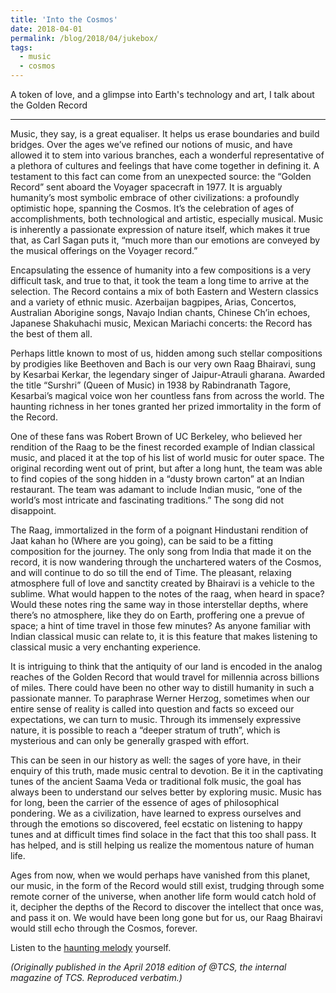 ```yaml
---
title: 'Into the Cosmos'
date: 2018-04-01
permalink: /blog/2018/04/jukebox/
tags:
  - music
  - cosmos
---
```


A token of love, and a glimpse into Earth's technology and art, I talk about the Golden Record

------

Music, they say, is a great equaliser. It helps us erase boundaries and build bridges. Over the ages we’ve refined our notions of music, and have allowed it to stem into various branches, each a wonderful representative of a plethora of cultures and feelings that have come together in defining it. A testament to this fact can come from an unexpected source: the “Golden Record” sent aboard the Voyager spacecraft in 1977. It is arguably humanity’s most symbolic embrace of other civilizations: a profoundly optimistic hope, spanning the Cosmos. It’s the celebration of ages of accomplishments, both technological and artistic, especially musical. Music is inherently a passionate expression of nature itself, which makes it true that, as Carl Sagan puts it, “much more than our emotions are conveyed by the musical offerings on the Voyager record.”

Encapsulating the essence of humanity into a few compositions is a very difficult task, and true to that, it took the team a long time to arrive at the selection. The Record contains a mix of both Eastern and Western classics and a variety of ethnic music. Azerbaijan bagpipes, Arias, Concertos, Australian Aborigine songs, Navajo Indian chants, Chinese Ch’in echoes, Japanese Shakuhachi music, Mexican Mariachi concerts: the Record has the best of them all.

Perhaps little known to most of us, hidden among such stellar compositions by prodigies like Beethoven and Bach is our very own Raag Bhairavi, sung by Kesarbai Kerkar, the legendary singer of Jaipur-Atrauli gharana. Awarded the title “Surshri” (Queen of Music) in 1938 by Rabindranath Tagore, Kesarbai’s magical voice won her countless fans from across the world. The haunting richness in her tones granted her prized immortality in the form of the Record.

One of these fans was Robert Brown of UC Berkeley, who believed her rendition of the Raag to be the finest recorded example of Indian classical music, and placed it at the top of his list of world music for outer space. The original recording went out of print, but after a long hunt, the team was able to find copies of the song hidden in a “dusty brown carton” at an Indian restaurant. The team was adamant to include Indian music, “one of the world’s most intricate and fascinating traditions.” The song did not disappoint.

The Raag, immortalized in the form of a poignant Hindustani rendition of Jaat kahan ho (Where are you going), can be said to be a fitting composition for the journey. The only song from India that made it on the record, it is now wandering through the unchartered waters of the Cosmos, and will continue to do so till the end of Time. The pleasant, relaxing atmosphere full of love and sanctity created by Bhairavi is a vehicle to the sublime. What would happen to the notes of the raag, when heard in space? Would these notes ring the same way in those interstellar depths, where there’s no atmosphere, like they do on Earth, proffering one a prevue of space; a hint of time travel in those few minutes? As anyone familiar with Indian classical music can relate to, it is this feature that makes listening to classical music a very enchanting experience.

It is intriguing to think that the antiquity of our land is encoded in the analog reaches of the Golden Record that would travel for millennia across billions of miles. There could have been no other way to distill humanity in such a passionate manner. To paraphrase Werner Herzog, sometimes when our entire sense of reality is called into question and facts so exceed our expectations, we can turn to music. Through its immensely expressive nature, it is possible to reach a “deeper stratum of truth”, which is mysterious and can only be generally grasped with effort.

This can be seen in our history as well: the sages of yore have, in their enquiry of this truth, made music central to devotion. Be it in the captivating tunes of the ancient Saama Veda or traditional folk music, the goal has always been to understand our selves better by exploring music. Music has for long, been the carrier of the essence of ages of philosophical pondering. We as a civilization, have learned to express ourselves and through the emotions so discovered, feel ecstatic on listening to happy tunes and at difficult times find solace in the fact that this too shall pass. It has helped, and is still helping us realize the momentous nature of human life. 

Ages from now, when we would perhaps have vanished from this planet, our music, in the form of the Record would still exist, trudging through some remote corner of the universe, when another life form would catch hold of it, decipher the depths of the Record to discover the intellect that once was, and pass it on. We would have been long gone but for us, our Raag Bhairavi would still echo through the Cosmos, forever.



Listen to the <a href="https://www.youtube.com/watch?v=Qyj8QF5-6Fs" target="_blank">haunting melody</a> yourself.



_(Originally published in the April 2018 edition of @TCS, the internal magazine of TCS. Reproduced verbatim.)_